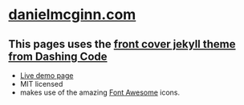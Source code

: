 # <a href="https://danielmcginn.com/">danielmcginn.com</a>

## This pages uses the <a href="http://jekyllthemes.org/themes/front-cover/">front cover jekyll theme from Dashing Code</a>
* <a href="https://dashingcode.github.io/front-cover/">Live demo page</a>
* MIT licensed
* makes use of the amazing <a href="http://fontawesome.io/">Font Awesome</a> icons.
